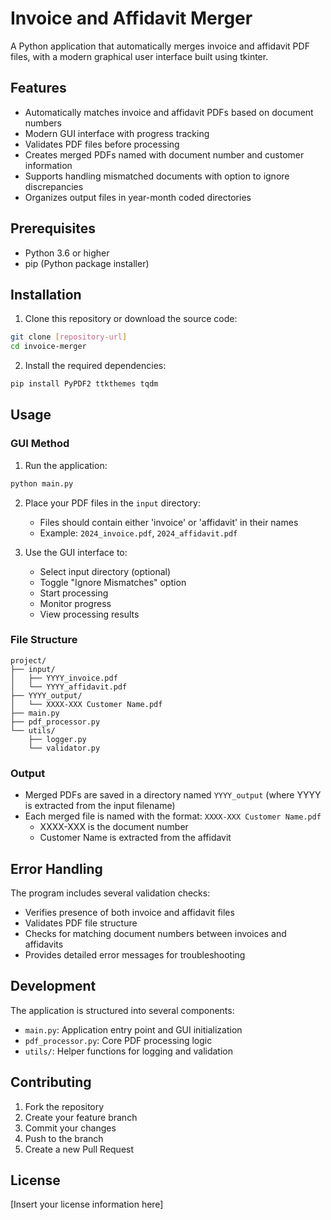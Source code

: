 # Invoice and Affidavit Merger

A Python application that automatically merges invoice and affidavit PDF files, with a modern graphical user interface built using tkinter.

## Features

- Automatically matches invoice and affidavit PDFs based on document numbers
- Modern GUI interface with progress tracking
- Validates PDF files before processing
- Creates merged PDFs named with document number and customer information
- Supports handling mismatched documents with option to ignore discrepancies
- Organizes output files in year-month coded directories

## Prerequisites

- Python 3.6 or higher
- pip (Python package installer)

## Installation

1. Clone this repository or download the source code:
```bash
git clone [repository-url]
cd invoice-merger
```

2. Install the required dependencies:
```bash
pip install PyPDF2 ttkthemes tqdm
```

## Usage

### GUI Method

1. Run the application:
```bash
python main.py
```

2. Place your PDF files in the `input` directory:
   - Files should contain either 'invoice' or 'affidavit' in their names
   - Example: `2024_invoice.pdf`, `2024_affidavit.pdf`

3. Use the GUI interface to:
   - Select input directory (optional)
   - Toggle "Ignore Mismatches" option
   - Start processing
   - Monitor progress
   - View processing results

### File Structure

```
project/
├── input/
│   ├── YYYY_invoice.pdf
│   └── YYYY_affidavit.pdf
├── YYYY_output/
│   └── XXXX-XXX Customer Name.pdf
├── main.py
├── pdf_processor.py
└── utils/
    ├── logger.py
    └── validator.py
```

### Output

- Merged PDFs are saved in a directory named `YYYY_output` (where YYYY is extracted from the input filename)
- Each merged file is named with the format: `XXXX-XXX Customer Name.pdf`
  - XXXX-XXX is the document number
  - Customer Name is extracted from the affidavit

## Error Handling

The program includes several validation checks:
- Verifies presence of both invoice and affidavit files
- Validates PDF file structure
- Checks for matching document numbers between invoices and affidavits
- Provides detailed error messages for troubleshooting

## Development

The application is structured into several components:
- `main.py`: Application entry point and GUI initialization
- `pdf_processor.py`: Core PDF processing logic
- `utils/`: Helper functions for logging and validation

## Contributing

1. Fork the repository
2. Create your feature branch
3. Commit your changes
4. Push to the branch
5. Create a new Pull Request

## License

[Insert your license information here]